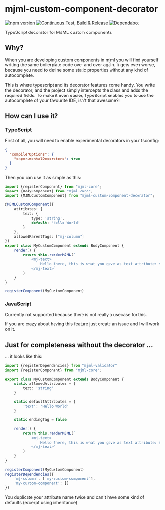 mjml-custom-component-decorator
===
[![npm version](https://badge.fury.io/js/mjml-custom-component-decorator.svg)](https://badge.fury.io/js/mjml-custom-component-decorator)
[![Continuous Test, Build & Release](https://github.com/timo-reymann/mjml-custom-component-decorator/actions/workflows/continuous.yml/badge.svg)](https://github.com/timo-reymann/mjml-custom-component-decorator/actions/workflows/continuous.yml)
[![Dependabot](https://badgen.net/badge/Dependabot/enabled/green?icon=dependabot)](https://dependabot.com/)

TypeScript decorator for MJML custom components.

## Why?

When you are developing custom components in mjml you will find yourself writing the same boilerplate code over and over
again. It gets even worse, because you need to define some static properties without any kind of autocomplete.

This is where typescript and its decorator features come handy. You write the decorator, and the project simply
intercepts the class and adds the required fields. To make it even easier, TypeScript enables you to use the
autocomplete of your favourite IDE, isn't that awesome?!

## How can I use it?

### TypeScript

First of all, you will need to enable experimental decorators in your tsconfig:

```json
{
  "compilerOptions": {
    "experimentalDecorators": true
  }
}
```

Then you can use it as simple as this:

```typescript
import {registerComponent} from "mjml-core";
import {BodyComponent} from "mjml-core";
import {MJMLCustomComponent} from "mjml-custom-component-decorator";

@MJMLCustomComponent({
    attributes: {
        text: {
            type: 'string',
            default: 'Hello World'
        }
    },
    allowedParentTags: ["mj-column"]
})
export class MyCustomComponent extends BodyComponent {
    render() {
        return this.renderMJML(`
            <mj-text>
                Hello there, this is what you gave as text attribute: ${this.getAttribute("text")}
            </mj-text>`
        )
    }
}

registerComponent(MyCustomComponent)
```

### JavaScript

Currently not supported because there is not really a usecase for this.

If you are crazy about having this feature just create an issue and I will work on it.

## Just for completeness without the decorator ...

... it looks like this:

```typescript
import {registerDependencies} from "mjml-validator"
import {registerComponent} from "mjml-core";

export class MyCustomComponent extends BodyComponent {
    static allowedAttributes = {
        text: 'string'
    }

    static defaultAttributes = {
        'text': 'Hello World'
    }

    static endingTag = false

    render() {
        return this.renderMJML(`
            <mj-text>
                Hello there, this is what you gave as text attribute: ${this.getAttribute("text")}
            </mj-text>`
        )
    }
}

registerComponent(MyCustomComponent)
registerDependencies({
    'mj-column': ['my-custom-component'],
    'my-custom-component': []
})
```

You duplicate your attribute name twice and can't have some kind of defaults (excerpt using inheritance)
